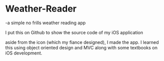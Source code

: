Weather-Reader
=====================

-a simple no frills weather reading app

I put this on Github to show the source code of my iOS application

aside from the icon (which my fiance designed), I made the app. I learned this using object oriented design and MVC along with some textbooks on iOS development.
